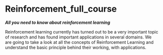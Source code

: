 # Reinforcement_full_course
***All you need to know about reinforcement learning*** 

Reinforcement learning currently has turned out to be a very important topic of research and has found important applications in several domains. We are going to take a look at all the concepts of Reinforcement Learning and understand the basic principle behind their working, with applications.  
